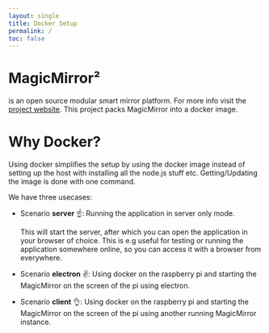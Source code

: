 ```yaml
---
layout: single
title: Docker Setup
permalink: /
toc: false
---
```


# MagicMirror²

is an open source modular smart mirror platform. For more info visit the [project website](https://github.com/MagicMirrorOrg/MagicMirror). This project packs MagicMirror into a docker image.

# Why Docker?

Using docker simplifies the setup by using the docker image instead of setting up the host with installing all the node.js stuff etc.
Getting/Updating the image is done with one command.

We have three usecases:
- Scenario **server** ☝️: Running the application in server only mode.

  This will start the server, after which you can open the application in your browser of choice.
  This is e.g useful for testing or running the application somewhere online, so you can access it with a browser from everywhere.

- Scenario **electron** ✌️: Using docker on the raspberry pi and starting the MagicMirror on the screen of the pi using electron.

- Scenario **client** 👌: Using docker on the raspberry pi and starting the MagicMirror on the screen of the pi using another running MagicMirror instance.
